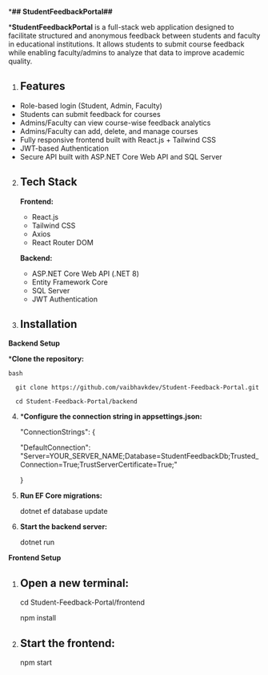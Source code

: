 ***## StudentFeedbackPortal##**

***StudentFeedbackPortal** is a full-stack web application designed to facilitate structured and anonymous feedback between students and faculty in educational institutions. It allows students to submit course feedback while enabling faculty/admins to analyze that data to improve academic quality.

1. ## Features
- Role-based login (Student, Admin, Faculty)
- Students can submit feedback for courses
- Admins/Faculty can view course-wise feedback analytics
- Admins/Faculty can add, delete, and manage courses
- Fully responsive frontend built with React.js + Tailwind CSS
- JWT-based Authentication
- Secure API built with ASP.NET Core Web API and SQL Server

2. ## Tech Stack
   **Frontend:**
      - React.js
      - Tailwind CSS
      - Axios
      - React Router DOM

   **Backend:**
      - ASP.NET Core Web API (.NET 8)
      - Entity Framework Core
      - SQL Server
      - JWT Authentication

3. ## Installation
**Backend Setup**
   
   ***Clone the repository:**
    
    bash
      
      git clone https://github.com/vaibhavkdev/Student-Feedback-Portal.git
     
      cd Student-Feedback-Portal/backend

4. ***Configure the connection string in appsettings.json:**

    "ConnectionStrings":
      {

      "DefaultConnection": "Server=YOUR_SERVER_NAME;Database=StudentFeedbackDb;Trusted_Connection=True;TrustServerCertificate=True;"

      }

6. **Run EF Core migrations:**

    dotnet ef database update

7. **Start the backend server:**

    dotnet run

**Frontend Setup**
1. ## Open a new terminal:

    cd Student-Feedback-Portal/frontend
  
    npm install

2. ## Start the frontend:

    npm start
